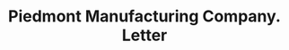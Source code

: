 ---
doi: 10.7916/D89K5PD7
date_other: '1900'
date_other_textual: 1900-1909
form: correspondence
genre:
- Letters (correspondence)
name:
- Piedmont Manufacturing Company
object_in_context_url: https://biggert.cul.columbia.edu/items/view/ave_biggert_01556
subject_hierarchical_geographic:
- Piedmont, South Carolina, United States
subject_name:
- Piedmont Manufacturing Company
title: Piedmont Manufacturing Company. Letter
sort_title: Piedmont Manufacturing Company. Letter
call_number: ave_biggert_01556
coordinates:
- 34.70416666666667,-82.46138888888889
pid: ave_biggert_01556
identifiers: ave_biggert_01556
thumbnail: https://derivativo-1.library.columbia.edu/iiif/2/ldpd:343876/full/!256,256/0/native.jpg
permalink: "/items/ave_biggert_01556/"
layout: iiif-image-page
---